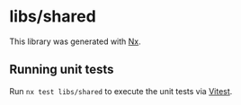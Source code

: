 # libs/shared

This library was generated with [Nx](https://nx.dev).

## Running unit tests

Run `nx test libs/shared` to execute the unit tests via [Vitest](https://vitest.dev/).
